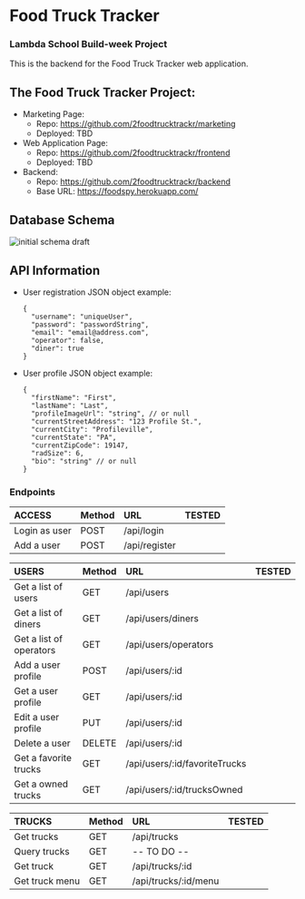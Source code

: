 # Food Truck Tracker

### Lambda School Build-week Project

This is the backend for the Food Truck Tracker web application.

## The Food Truck Tracker Project:

- Marketing Page:
  - Repo: https://github.com/2foodtrucktrackr/marketing
  - Deployed: TBD
- Web Application Page:
  - Repo: https://github.com/2foodtrucktrackr/frontend
  - Deployed: TBD
- Backend:
  - Repo: https://github.com/2foodtrucktrackr/backend
  - Base URL: https://foodspy.herokuapp.com/

## Database Schema

![initial schema draft](https://lh3.googleusercontent.com/pw/ACtC-3eygg48nsFTMv7iBopuWGQyEPbGPucsBfDqWpL039s0NmEPQcWhyQemo4o_YPq-4o0PSXZ8eSZT6V_YgsJFnUfR9KY4D98H5a1pPDuw4Sp7vObdXtUAaFBqHXG2K-rEfEhqSD62wGZSdfQY9Of1-_K-wA=w1293-h1044-no?authuser=0 "Food Truck Tracker Schema")

## API Information

- User registration JSON object example:
  ```
  { 
    "username": "uniqueUser", 
    "password": "passwordString", 
    "email": "email@address.com", 
    "operator": false, 
    "diner": true 
  }
  ```

- User profile JSON object example:
  ```
  { 
    "firstName": "First", 
    "lastName": "Last", 
    "profileImageUrl": "string", // or null
    "currentStreetAddress": "123 Profile St.", 
    "currentCity": "Profileville",
    "currentState": "PA", 
    "currentZipCode": 19147, 
    "radSize": 6, 
    "bio": "string" // or null
  }
  ```
<!-- ✅ -->

### Endpoints

| ACCESS        | Method | URL           | TESTED |
| :------------ | :----- | :------------ | :----- |
| Login as user | POST   | /api/login    |        |
| Add a user    | POST   | /api/register |        |

| USERS                   | Method | URL                           | TESTED |
| :---------------------- | :----- | :---------------------------- | :----- |
| Get a list of users     | GET    | /api/users                    |        |
| Get a list of diners    | GET    | /api/users/diners             |        |
| Get a list of operators | GET    | /api/users/operators          |        |
| Add a user profile      | POST   | /api/users/:id                |        |
| Get a user profile      | GET    | /api/users/:id                |        |
| Edit a user profile     | PUT    | /api/users/:id                |        |
| Delete a user           | DELETE | /api/users/:id                |        |
| Get a favorite trucks   | GET    | /api/users/:id/favoriteTrucks |        |
| Get a owned trucks      | GET    | /api/users/:id/trucksOwned    |        |

| TRUCKS         | Method | URL                  | TESTED |
| :------------- | :----- | :------------------- | :----- |
| Get trucks     | GET    | /api/trucks          |        |
| Query trucks   | GET    | -- TO DO --          |        |
| Get truck      | GET    | /api/trucks/:id      |        |
| Get truck menu | GET    | /api/trucks/:id/menu |        |
